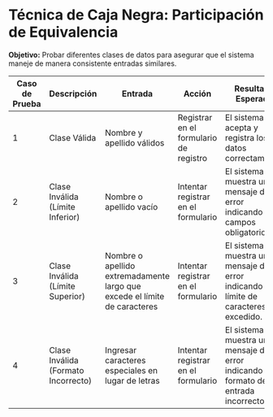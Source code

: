 # Técnica de Caja Negra: Participación de Equivalencia

**Objetivo:** Probar diferentes clases de datos para asegurar que el sistema maneje de manera consistente entradas similares.

| Caso de Prueba | Descripción                               | Entrada                                                    | Acción                                      | Resultado Esperado                                               |
|----------------|-------------------------------------------|------------------------------------------------------------|---------------------------------------------|-------------------------------------------------------------------|
| 1              | Clase Válida                              | Nombre y apellido válidos                                   | Registrar en el formulario de registro      | El sistema acepta y registra los datos correctamente.             |
| 2              | Clase Inválida (Límite Inferior)          | Nombre o apellido vacío                                     | Intentar registrar en el formulario        | El sistema muestra un mensaje de error indicando campos obligatorios. |
| 3              | Clase Inválida (Límite Superior)          | Nombre o apellido extremadamente largo que excede el límite de caracteres | Intentar registrar en el formulario        | El sistema muestra un mensaje de error indicando límite de caracteres excedido. |
| 4              | Clase Inválida (Formato Incorrecto)       | Ingresar caracteres especiales en lugar de letras            | Intentar registrar en el formulario        | El sistema muestra un mensaje de error indicando formato de entrada incorrecto. |
